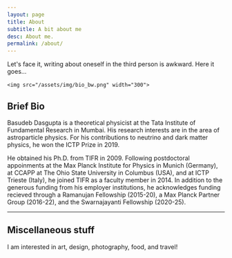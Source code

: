 ```yaml
---
layout: page
title: About
subtitle: A bit about me
desc: About me.
permalink: /about/
---
```


<div class="pretty-links">
    
<div class="lead lead-about">Let's face it, writing about oneself in the third person is awkward. Here it goes...
</div>
    
    <img src="/assets/img/bio_bw.png" width="300">
    
## Brief Bio
    
Basudeb Dasgupta is a theoretical physicist at the Tata Institute of Fundamental Research in Mumbai. His research interests are in the area of astroparticle physics. For his contributions to neutrino and dark matter physics, he won the ICTP Prize in 2019. 
    
He obtained his Ph.D. from TIFR in 2009. Following postdoctoral appoinments at the Max Planck Institute for Physics in Munich (Germany), at CCAPP at The Ohio State University in Columbus (USA), and at ICTP Trieste (Italy), he joined TIFR as a faculty member in 2014. In addition to the generous funding from his employer institutions, he acknowledges funding recieved through a Ramanujan Fellowship (2015-20), a Max Planck Partner Group (2016-22), and the Swarnajayanti Fellowship (2020-25).
  
---

## Miscellaneous stuff

I am interested in art, design, photography, food, and travel!

</div>
